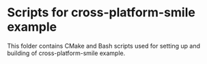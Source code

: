 # Scripts for cross-platform-smile example

This folder contains CMake and Bash scripts used for setting up and building of cross-platform-smile example.

